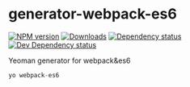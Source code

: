 # generator-webpack-es6

[![NPM version][npm-image]][npm-url] [![Downloads][downloads-image]][npm-url] [![Dependency status][david-dm-image]][david-dm-url] [![Dev Dependency status][david-dm-dev-image]][david-dm-dev-url]

Yeoman generator for webpack&amp;es6

```js
yo webpack-es6
```

[npm-url]: https://npmjs.org/package/generator-webpack-es6
[downloads-image]: http://img.shields.io/npm/dm/generator-webpack-es6.svg
[npm-image]: http://img.shields.io/npm/v/generator-webpack-es6.svg
[david-dm-url]:https://david-dm.org/yanni4night/generator-webpack-es6
[david-dm-image]:https://david-dm.org/yanni4night/generator-webpack-es6.svg
[david-dm-dev-url]:https://david-dm.org/yanni4night/generator-webpack-es6#info=devDependencies
[david-dm-dev-image]:https://david-dm.org/yanni4night/generator-webpack-es6/dev-status.svg
